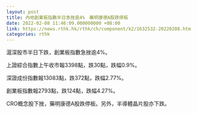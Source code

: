 ```yaml
---
layout: post
title: 內地創業板指數半日急挫逾4%　藥明康德A股跌停板
date: 2022-02-08 11:46:09.000000000 +08:00
link: https://news.rthk.hk/rthk/ch/component/k2/1632532-20220208.htm
categories: rthk
---
```


滬深股市半日下跌，創業板指數急挫逾4%。

上證綜合指數上午收市報3398點，跌30點，跌幅0.9%。

深證成份指數報13083點，跌372點，跌幅2.77%。

創業板指數報2793點，跌124點，跌幅4.27%。

CRO概念股下挫，藥明康德A股跌停板。另外，半導體晶片股亦下跌。
